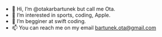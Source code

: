 - 👋 Hi, I’m @otakarbartunek but call me Ota.
- 👀 I’m interested in sports, coding, Apple.
- 🌱 I’m begginer at swift coding.
- 📫 You can reach me on my email bartunek.ota@gmail.com

<!---
otakarbartunek/otakarbartunek is a ✨ special ✨ repository because its `README.md` (this file) appears on your GitHub profile.
You can click the Preview link to take a look at your changes.
--->
